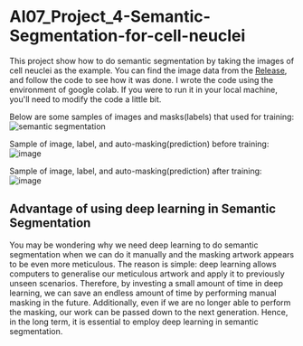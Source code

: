 # AI07_Project_4-Semantic-Segmentation-for-cell-neuclei
This project show how to do semantic segmentation by taking the images of cell neuclei as the example.
You can find the image data from the [Release](https://github.com/ChernXi/Project_4_Semantic_Segmentation/releases), and follow the code to see how it was done.
I wrote the code using the environment of google colab. If you were to run it in your local machine, you'll need to modify the code a little bit. 

Below are some samples of images and masks(labels) that used for training:
![semantic segmentation](https://user-images.githubusercontent.com/108325848/184470998-bbc8e68d-707e-47bd-8961-641bb30f500e.png)

Sample of image, label, and auto-masking(prediction) before training:
![image](https://user-images.githubusercontent.com/108325848/184471263-a40c6211-fd9b-45e6-9031-5d54ae2cdf92.png)

Sample of image, label, and auto-masking(prediction) after training:
![image](https://user-images.githubusercontent.com/108325848/184471134-bb33bbf4-25bb-4711-b657-8d8d37d177cb.png)

## Advantage of using deep learning in Semantic Segmentation
You may be wondering why we need deep learning to do semantic segmentation when we can do it manually and the masking artwork appears to be even more meticulous.
The reason is simple: deep learning allows computers to generalise our meticulous artwork and apply it to previously unseen scenarios.
Therefore, by investing a small amount of time in deep learning, we can save an endless amount of time by performing manual masking in the future. Additionally, even if we are no longer able to perform the masking, our work can be passed down to the next generation.
Hence, in the long term, it is essential to employ deep learning in semantic segmentation.
